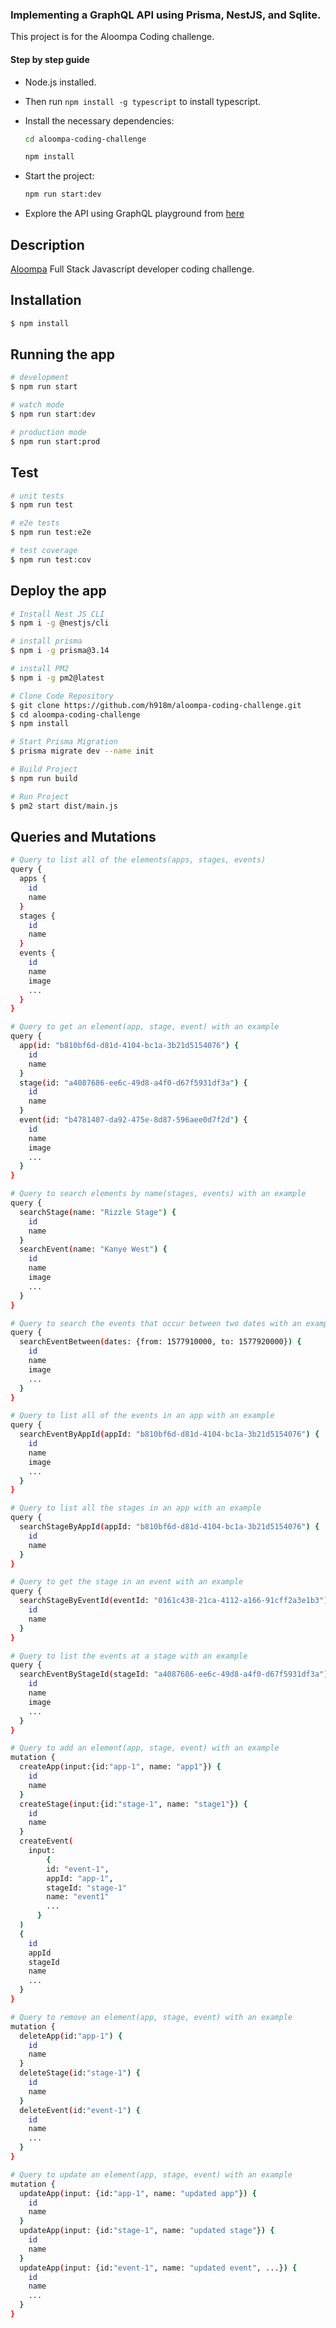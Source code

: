 ### Implementing a GraphQL API using Prisma, NestJS, and Sqlite.

This project is for the Aloompa Coding challenge.

#### Step by step guide
- Node.js installed.
- Then run `npm install -g typescript` to install typescript.

- Install the necessary dependencies:

  ```bash
  cd aloompa-coding-challenge
  ```

  ```bash
  npm install
  ```

- Start the project:

  ```bash
  npm run start:dev
  ```

- Explore the API using GraphQL playground from [here](http://localhost:3000/graphql)


## Description

[Aloompa](https://aloompa.com/) Full Stack Javascript developer coding challenge.

## Installation

```bash
$ npm install
```

## Running the app

```bash
# development
$ npm run start

# watch mode
$ npm run start:dev

# production mode
$ npm run start:prod
```

## Test

```bash
# unit tests
$ npm run test

# e2e tests
$ npm run test:e2e

# test coverage
$ npm run test:cov
```

## Deploy the app

```bash
# Install Nest JS CLI
$ npm i -g @nestjs/cli

# install prisma
$ npm i -g prisma@3.14

# install PM2
$ npm i -g pm2@latest

# Clone Code Repository
$ git clone https://github.com/h918m/aloompa-coding-challenge.git
$ cd aloompa-coding-challenge
$ npm install

# Start Prisma Migration
$ prisma migrate dev --name init

# Build Project
$ npm run build

# Run Project
$ pm2 start dist/main.js
```

## Queries and Mutations

```bash
# Query to list all of the elements(apps, stages, events)
query {
  apps {
    id
    name
  }
  stages {
    id
    name
  }
  events {
    id
    name
    image
    ...
  }
}

# Query to get an element(app, stage, event) with an example
query {
  app(id: "b810bf6d-d81d-4104-bc1a-3b21d5154076") {
    id
    name
  }
  stage(id: "a4087686-ee6c-49d8-a4f0-d67f5931df3a") {
    id
    name
  }
  event(id: "b4781407-da92-475e-8d87-596aee0d7f2d") {
    id
    name
    image
    ...
  }
}

# Query to search elements by name(stages, events) with an example
query {
  searchStage(name: "Rizzle Stage") {
    id
    name
  }
  searchEvent(name: "Kanye West") {
    id
    name
    image
    ...
  }
}

# Query to search the events that occur between two dates with an example
query {
  searchEventBetween(dates: {from: 1577910000, to: 1577920000}) {
    id
    name
    image
    ...
  }
}

# Query to list all of the events in an app with an example
query {
  searchEventByAppId(appId: "b810bf6d-d81d-4104-bc1a-3b21d5154076") {
    id
    name
    image
    ...
  }
}

# Query to list all the stages in an app with an example
query {
  searchStageByAppId(appId: "b810bf6d-d81d-4104-bc1a-3b21d5154076") {
    id
    name
  }
}

# Query to get the stage in an event with an example
query {
  searchStageByEventId(eventId: "0161c438-21ca-4112-a166-91cff2a3e1b3") {
    id
    name
  }
}

# Query to list the events at a stage with an example
query {
  searchEventByStageId(stageId: "a4087686-ee6c-49d8-a4f0-d67f5931df3a") {
    id
    name
    image
    ...
  }
}

# Query to add an element(app, stage, event) with an example
mutation {
  createApp(input:{id:"app-1", name: "app1"}) {
    id
    name
  }
  createStage(input:{id:"stage-1", name: "stage1"}) {
    id
    name
  }
  createEvent(
    input:
    	{
        id: "event-1",
        appId: "app-1",
        stageId: "stage-1"
        name: "event1"
        ...
      }
  )
  {
    id
    appId
    stageId
    name
    ...
  }
}

# Query to remove an element(app, stage, event) with an example
mutation {
  deleteApp(id:"app-1") {
    id
    name
  }
  deleteStage(id:"stage-1") {
    id
    name
  }
  deleteEvent(id:"event-1") {
    id
    name
    ...
  }
}

# Query to update an element(app, stage, event) with an example
mutation {
  updateApp(input: {id:"app-1", name: "updated app"}) {
    id
    name
  }
  updateApp(input: {id:"stage-1", name: "updated stage"}) {
    id
    name
  }
  updateApp(input: {id:"event-1", name: "updated event", ...}) {
    id
    name
    ...
  }
}

